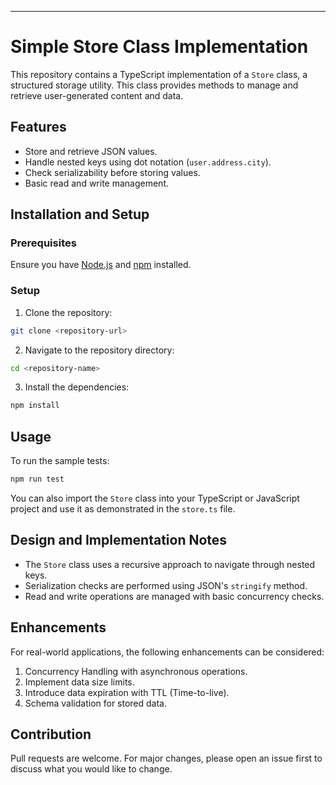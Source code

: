 ---

# Simple Store Class Implementation

This repository contains a TypeScript implementation of a `Store` class, a structured storage utility. This class provides methods to manage and retrieve user-generated content and data.

## Features

- Store and retrieve JSON values.
- Handle nested keys using dot notation (`user.address.city`).
- Check serializability before storing values.
- Basic read and write management.

## Installation and Setup

### Prerequisites

Ensure you have [Node.js](https://nodejs.org/) and [npm](https://www.npmjs.com/) installed.

### Setup

1. Clone the repository:

```bash
git clone <repository-url>
```

2. Navigate to the repository directory:

```bash
cd <repository-name>
```

3. Install the dependencies:

```bash
npm install
```

## Usage

To run the sample tests:

```bash
npm run test
```

You can also import the `Store` class into your TypeScript or JavaScript project and use it as demonstrated in the `store.ts` file.

## Design and Implementation Notes

- The `Store` class uses a recursive approach to navigate through nested keys.
- Serialization checks are performed using JSON's `stringify` method.
- Read and write operations are managed with basic concurrency checks.

## Enhancements

For real-world applications, the following enhancements can be considered:

1. Concurrency Handling with asynchronous operations.
2. Implement data size limits.
3. Introduce data expiration with TTL (Time-to-live).
4. Schema validation for stored data.

## Contribution

Pull requests are welcome. For major changes, please open an issue first to discuss what you would like to change.
